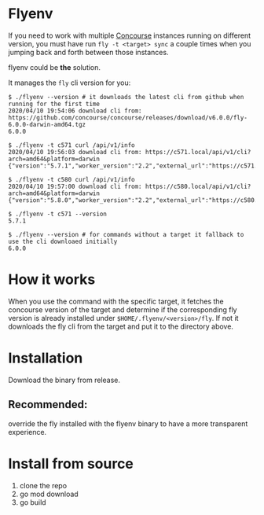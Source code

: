 # Flyenv

If you need to work with multiple [Concourse](https://concourse-ci.org/) instances running on different version, 
you must have run `fly -t <target> sync` a couple times when you jumping back and forth between those instances.

flyenv could be **the** solution.

It manages the `fly` cli version for you:

```
$ ./flyenv --version # it downloads the latest cli from github when running for the first time
2020/04/10 19:54:06 download cli from: https://github.com/concourse/concourse/releases/download/v6.0.0/fly-6.0.0-darwin-amd64.tgz
6.0.0

$ ./flyenv -t c571 curl /api/v1/info
2020/04/10 19:56:03 download cli from: https://c571.local/api/v1/cli?arch=amd64&platform=darwin
{"version":"5.7.1","worker_version":"2.2","external_url":"https://c571.local"}

$ ./flyenv -t c580 curl /api/v1/info
2020/04/10 19:57:00 download cli from: https://c580.local/api/v1/cli?arch=amd64&platform=darwin
{"version":"5.8.0","worker_version":"2.2","external_url":"https://c580.local"}

$ ./flyenv -t c571 --version
5.7.1

$ ./flyenv --version # for commands without a target it fallback to use the cli downloaed initially 
6.0.0
```

# How it works
When you use the command with the specific target, it fetches the concourse version of the target and determine if the
corresponding fly version is already installed under `$HOME/.flyenv/<version>/fly`. If not it downloads the fly cli
from the target and put it to the directory above.

# Installation

Download the binary from release.

## Recommended: 
override the fly installed with the flyenv binary to have a more transparent experience. 

# Install from source
 
1. clone the repo
1. go mod download
1. go build

